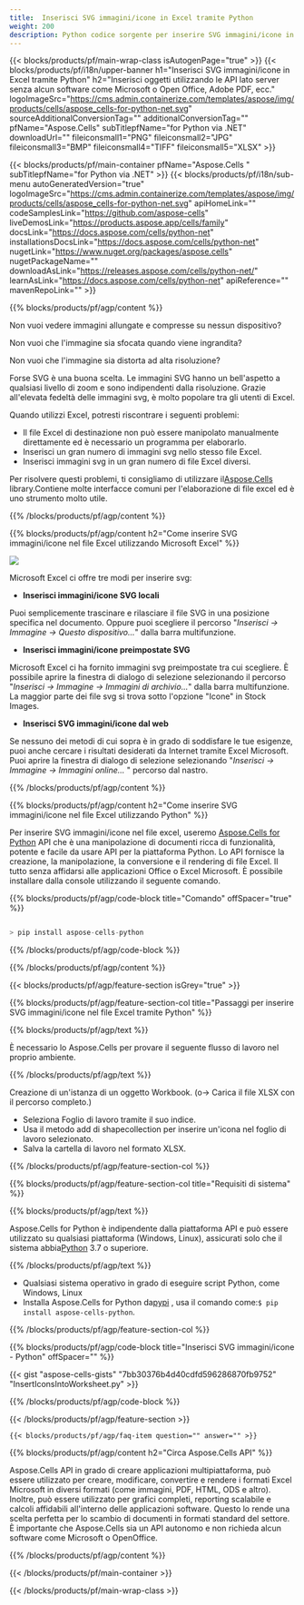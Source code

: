 ```yaml
---
title:  Inserisci SVG immagini/icone in Excel tramite Python
weight: 200
description: Python codice sorgente per inserire SVG immagini/icone in Excel.
---
```

{{< blocks/products/pf/main-wrap-class isAutogenPage="true" >}}
{{< blocks/products/pf/i18n/upper-banner h1="Inserisci SVG immagini/icone in Excel tramite Python" h2="Inserisci oggetti utilizzando le API lato server senza alcun software come Microsoft o Open Office, Adobe PDF, ecc." logoImageSrc="https://cms.admin.containerize.com/templates/aspose/img/products/cells/aspose_cells-for-python-net.svg" sourceAdditionalConversionTag="" additionalConversionTag="" pfName="Aspose.Cells" subTitlepfName="for Python via .NET" downloadUrl="" fileiconsmall1="PNG" fileiconsmall2="JPG" fileiconsmall3="BMP" fileiconsmall4="TIFF" fileiconsmall5="XLSX" >}}

{{< blocks/products/pf/main-container pfName="Aspose.Cells " subTitlepfName="for Python via .NET" >}}
{{< blocks/products/pf/i18n/sub-menu autoGeneratedVersion="true" logoImageSrc="https://cms.admin.containerize.com/templates/aspose/img/products/cells/aspose_cells-for-python-net.svg" apiHomeLink="" codeSamplesLink="https://github.com/aspose-cells" liveDemosLink="https://products.aspose.app/cells/family" docsLink="https://docs.aspose.com/cells/python-net" installationsDocsLink="https://docs.aspose.com/cells/python-net" nugetLink="https://www.nuget.org/packages/aspose.cells" nugetPackageName="" downloadAsLink="https://releases.aspose.com/cells/python-net/" learnAsLink="https://docs.aspose.com/cells/python-net" apiReference="" mavenRepoLink="" >}}

{{% blocks/products/pf/agp/content %}}

Non vuoi vedere immagini allungate e compresse su nessun dispositivo?

Non vuoi che l'immagine sia sfocata quando viene ingrandita?

Non vuoi che l'immagine sia distorta ad alta risoluzione?

Forse SVG è una buona scelta. Le immagini SVG hanno un bell'aspetto a qualsiasi livello di zoom e sono indipendenti dalla risoluzione. Grazie all'elevata fedeltà delle immagini svg, è molto popolare tra gli utenti di Excel.

Quando utilizzi Excel, potresti riscontrare i seguenti problemi:

+ Il file Excel di destinazione non può essere manipolato manualmente direttamente ed è necessario un programma per elaborarlo.
+ Inserisci un gran numero di immagini svg nello stesso file Excel.
+ Inserisci immagini svg in un gran numero di file Excel diversi.

 Per risolvere questi problemi, ti consigliamo di utilizzare il[Aspose.Cells](https://products.aspose.com/cells/) library.Contiene molte interfacce comuni per l'elaborazione di file excel ed è uno strumento molto utile.

{{% /blocks/products/pf/agp/content %}}

{{% blocks/products/pf/agp/content h2="Come inserire SVG immagini/icone nel file Excel utilizzando Microsoft Excel" %}}

![](/cells/it/net/icons/insert-icons-to-excel/sample.png)

Microsoft Excel ci offre tre modi per inserire svg:

+  **Inserisci immagini/icone SVG locali**

Puoi semplicemente trascinare e rilasciare il file SVG in una posizione specifica nel documento. Oppure puoi scegliere il percorso "*Inserisci -> Immagine -> Questo dispositivo...*" dalla barra multifunzione.

+  **Inserisci immagini/icone preimpostate SVG**

Microsoft Excel ci ha fornito immagini svg preimpostate tra cui scegliere. È possibile aprire la finestra di dialogo di selezione selezionando il percorso "*Inserisci -> Immagine -> Immagini di archivio...*" dalla barra multifunzione. La maggior parte dei file svg si trova sotto l'opzione "Icone" in Stock Images.

+  **Inserisci SVG immagini/icone dal web**

Se nessuno dei metodi di cui sopra è in grado di soddisfare le tue esigenze, puoi anche cercare i risultati desiderati da Internet tramite Excel Microsoft. Puoi aprire la finestra di dialogo di selezione selezionando "*Inserisci -> Immagine -> Immagini online...* " percorso dal nastro.

{{% /blocks/products/pf/agp/content %}}

{{% blocks/products/pf/agp/content h2="Come inserire SVG immagini/icone nel file Excel utilizzando Python" %}}

 Per inserire SVG immagini/icone nel file excel, useremo
 [Aspose.Cells for Python](https://pypi.org/project/aspose-cells-python/) 
 API che è una manipolazione di documenti ricca di funzionalità, potente e facile da usare API per la piattaforma Python. Lo API fornisce la creazione, la manipolazione, la conversione e il rendering di file Excel. Il tutto senza affidarsi alle applicazioni Office o Excel Microsoft. È possibile installare dalla console utilizzando il seguente comando.

{{% blocks/products/pf/agp/code-block title="Comando" offSpacer="true" %}}

```cs

> pip install aspose-cells-python

```

{{% /blocks/products/pf/agp/code-block %}}

{{% /blocks/products/pf/agp/content %}}

{{< blocks/products/pf/agp/feature-section isGrey="true" >}}

{{% blocks/products/pf/agp/feature-section-col title="Passaggi per inserire SVG immagini/icone nel file Excel tramite Python" %}}

{{% blocks/products/pf/agp/text %}}

È necessario lo Aspose.Cells per provare il seguente flusso di lavoro nel proprio ambiente.

{{% /blocks/products/pf/agp/text %}}

Creazione di un'istanza di un oggetto Workbook. (o-> Carica il file XLSX con il percorso completo.)
+ Seleziona Foglio di lavoro tramite il suo indice.
+ Usa il metodo add di shapecollection per inserire un'icona nel foglio di lavoro selezionato.
+ Salva la cartella di lavoro nel formato XLSX.

{{% /blocks/products/pf/agp/feature-section-col %}}

{{% blocks/products/pf/agp/feature-section-col title="Requisiti di sistema" %}}

{{% blocks/products/pf/agp/text %}}

Aspose.Cells for Python è indipendente dalla piattaforma API e può essere utilizzato su qualsiasi piattaforma (Windows, Linux), assicurati solo che il sistema abbia[Python](https://www.python.org/downloads/) 3.7 o superiore.
 
{{% /blocks/products/pf/agp/text %}}

-  Qualsiasi sistema operativo in grado di eseguire script Python, come Windows, Linux
-  Installa Aspose.Cells for Python da<a href="https://pypi.org/project/aspose-cells-python/">pypi</a> , usa il comando come:<code>$ pip install aspose-cells-python</code>.

{{% /blocks/products/pf/agp/feature-section-col %}}

{{% blocks/products/pf/agp/code-block title="Inserisci SVG immagini/icone - Python" offSpacer="" %}}

{{< gist "aspose-cells-gists" "7bb30376b4d40cdfd596286870fb9752" "InsertIconsIntoWorksheet.py" >}}

{{% /blocks/products/pf/agp/code-block %}}

{{< /blocks/products/pf/agp/feature-section >}}

    {{< blocks/products/pf/agp/faq-item question="" answer="" >}}
 

<!-- aboutfile Starts -->

{{% blocks/products/pf/agp/content h2="Circa Aspose.Cells API" %}}

Aspose.Cells API in grado di creare applicazioni multipiattaforma, può essere utilizzato per creare, modificare, convertire e rendere i formati Excel Microsoft in diversi formati (come immagini, PDF, HTML, ODS e altro). Inoltre, può essere utilizzato per grafici completi, reporting scalabile e calcoli affidabili all'interno delle applicazioni software. Questo lo rende una scelta perfetta per lo scambio di documenti in formati standard del settore. È importante che Aspose.Cells sia un API autonomo e non richieda alcun software come Microsoft o OpenOffice.

{{% /blocks/products/pf/agp/content %}}



<!-- aboutfile Ends -->
<!--
{{< blocks/products/pf/agp/other-supported-section title="Other Supported Splitting Formats" subTitle="Using C#, One can also split large file into chunks of many other file formats including." >}}

{{< blocks/products/pf/agp/other-supported-section-item href="https://products.aspose.com/cells/net/splitter/ods/" name="ODS" description="OpenDocument Spreadsheet File" >}}
{{< blocks/products/pf/agp/other-supported-section-item href="https://products.aspose.com/cells/net/splitter/xls/" name="XLS" description="Excel Binary Format" >}}
{{< blocks/products/pf/agp/other-supported-section-item href="https://products.aspose.com/cells/net/splitter/xlsb/" name="XLSB" description="Binary Excel Workbook File" >}}
{{< blocks/products/pf/agp/other-supported-section-item href="https://products.aspose.com/cells/net/splitter/xlsm/" name="XLSM" description="Spreadsheet File" >}}

{{< /blocks/products/pf/agp/other-supported-section >}}

-->

{{< /blocks/products/pf/main-container >}}
    
{{< /blocks/products/pf/main-wrap-class >}}
